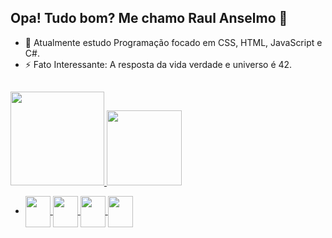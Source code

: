 ## Opa! Tudo bom? Me chamo Raul Anselmo 👋

- 🌱 Atualmente estudo Programação focado em CSS, HTML, JavaScript e C#.
- ⚡ Fato Interessante: A resposta da vida verdade e universo é 42. 
##
<div> 
  <a href="https://github.com/RaulAnselmoDSantos">
  <img height="150cm" src="https://github-readme-stats.vercel.app/api?username=RaulAnselmoDSantos&show_icons=true&theme=tokyonight&count_private=true"/>
  <img height="120cm" src="https://github-readme-stats.vercel.app/api/top-langs/?username=RaulAnselmoDSantos&_icons=true&theme=tokyonight&layout=compact"/> 
 
</div> 

- <p>
    <img src="https://icongr.am/devicon/csharp-original.svg?size=128&color=currentColor" align="center" height="50" width="40">
    <img src="https://icongr.am/devicon/javascript-original.svg?size=128&color=currentColor" align="center" height="50" width="40">
    <img src="https://icongr.am/devicon/html5-original.svg?size=128&color=currentColor" align="center" height="50" width="40">
    <img src="https://icongr.am/devicon/css3-original.svg?size=128&color=currentColor" align="center" height="50" width="40">
</p>

